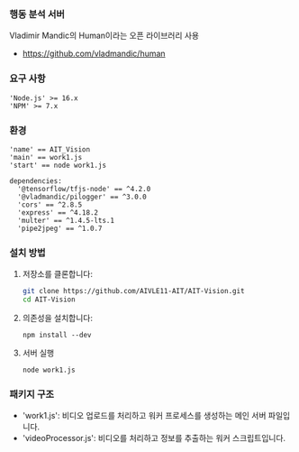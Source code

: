 ### 행동 분석 서버
Vladimir Mandic의 Human이라는 오픈 라이브러리 사용
 - https://github.com/vladmandic/human

### 요구 사항
```
'Node.js' >= 16.x
'NPM' >= 7.x
```

### 환경
```
'name' == AIT_Vision
'main' == work1.js
'start' == node work1.js

dependencies:
  '@tensorflow/tfjs-node' == ^4.2.0
  '@vladmandic/pilogger' == ^3.0.0
  'cors' == ^2.8.5
  'express' == ^4.18.2
  'multer' == ^1.4.5-lts.1
  'pipe2jpeg' == ^1.0.7
```

### 설치 방법
1. 저장소를 클론합니다:
   ```bash
   git clone https://github.com/AIVLE11-AIT/AIT-Vision.git
   cd AIT-Vision
   ```

2. 의존성을 설치합니다:
   ```
   npm install --dev
   ```
   
3. 서버 실행
   ```
   node work1.js
   ```

### 패키지 구조
 - 'work1.js': 비디오 업로드를 처리하고 워커 프로세스를 생성하는 메인 서버 파일입니다.
 - 'videoProcessor.js': 비디오를 처리하고 정보를 추출하는 워커 스크립트입니다.
